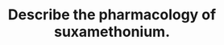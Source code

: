 ---
title: "Describe the pharmacology of suxamethonium."
entityType: SAQ
exam: PEX
college: CICM
year: 2020
sitting: B
question: 10
passRate: 63
EC_expectedDomains:
- "The mechanism of action of suxamethonium and the interactions at the neuromuscular junction as well as pharmaceutics were areas that often required further detail."
- "Pleasingly, there was generally a good understanding of role, dosing, side effect profile, pharmacokinetics and of special situations and limitations of use pertinent to this drug."
EC_errorsCommon:
- "Few candidates mentioned the effects of suxamethonium on the autonomic nervous system."
- "Another common omission related to the factors that reduce plasma cholinesterase activity beyond genetic deficiency (such as liver disease, renal failure, thyrotoxicosis)."
EC_extraCredit:
- "This was a level 1 pharmacology question, and it represents core knowledge."
---